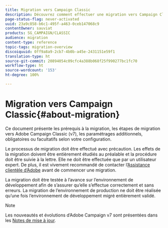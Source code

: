 ```yaml
---
title: Migration vers Campaign Classic
description: Découvrez comment effectuer une migration vers Campaign Classic à partir d’une version précédente de Campaign
page-status-flag: never-activated
uuid: 23a9c858-b6c1-495f-a463-0ceb147068c9
contentOwner: sauviat
products: SG_CAMPAIGN/CLASSIC
audience: migration
content-type: reference
topic-tags: migration-overview
discoiquuid: 0ff9a8a9-2cb7-4b0b-a45e-2431151e59f1
translation-type: ht
source-git-commit: 20894054c09cfc4a388b068f25f990277bc1fc70
workflow-type: ht
source-wordcount: '153'
ht-degree: 100%

---
```



# Migration vers Campaign Classic{#about-migration}

Ce document présente les prérequis à la migration, les étapes de migration vers Adobe Campaign Classic (v7), les paramétrages additionnels, obligatoires ou facultatifs selon votre configuration.

Le processus de migration doit être effectué avec précaution. Les effets de la migration doivent être entièrement étudiés au préalable et la procédure doit être suivie à la lettre. Elle ne doit être effectuée que par un utilisateur expert. De plus, il est vivement recommandé de contacter l’[Assistance clientèle d’Adobe](https://helpx.adobe.com/enterprise/admin-guide.html/enterprise/using/support-for-experience-cloud.ug.html) avant de commencer une migration.

La migration doit être testée à l’avance sur l’environnement de développement afin de s’assurer qu’elle s’effectue correctement et sans erreurs. La migration de l’environnement de production ne doit être réalisée qu’une fois l’environnement de développement migré entièrement validé.

>[!NOTE]
>
>Les nouveautés et évolutions d’Adobe Campaign v7 sont présentées dans les [Notes de mise à jour](../../rn/using/latest-release.md).
